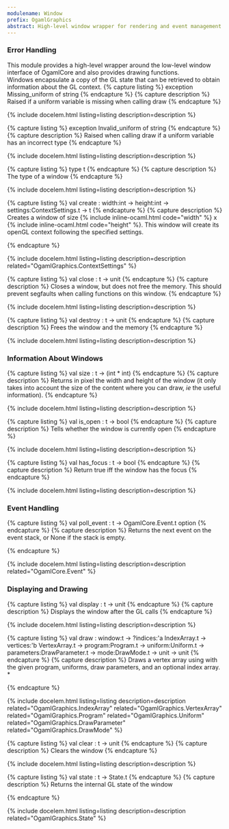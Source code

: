 ```yaml
---
modulename: Window 
prefix: OgamlGraphics
abstract: High-level window wrapper for rendering and event management 
---
```


### Error Handling 


This module provides a high-level wrapper around the low-level
 window interface of OgamlCore and also provides drawing functions.<br/>
 Windows encapsulate a copy of the GL state that can be retrieved
 to obtain information about the GL context. 
{% capture listing %}
exception Missing_uniform of string
{% endcapture %}
{% capture description %}
Raised if a uniform variable is missing when calling draw 
{% endcapture %}

{% include docelem.html listing=listing description=description  %}

{% capture listing %}
exception Invalid_uniform of string
{% endcapture %}
{% capture description %}
Raised when calling draw if a uniform variable has an incorrect type 
{% endcapture %}

{% include docelem.html listing=listing description=description  %}

{% capture listing %}
type t
{% endcapture %}
{% capture description %}
The type of a window 
{% endcapture %}

{% include docelem.html listing=listing description=description  %}

{% capture listing %}
val create : width:int -> height:int -> settings:ContextSettings.t -> t
{% endcapture %}
{% capture description %}
Creates a window of size {% include inline-ocaml.html code="width" %} x {% include inline-ocaml.html code="height" %}. 
 This window will create its openGL context following the specified settings.
 
{% endcapture %}

{% include docelem.html listing=listing description=description  related="OgamlGraphics.ContextSettings" %}

{% capture listing %}
val close : t -> unit
{% endcapture %}
{% capture description %}
Closes a window, but does not free the memory. 
 This should prevent segfaults when calling functions on this window. 
{% endcapture %}

{% include docelem.html listing=listing description=description  %}

{% capture listing %}
val destroy : t -> unit
{% endcapture %}
{% capture description %}
Frees the window and the memory 
{% endcapture %}

{% include docelem.html listing=listing description=description  %}

### Information About Windows 

{% capture listing %}
val size : t -> (int * int)
{% endcapture %}
{% capture description %}
Returns in pixel the width and height of the window 
 (it only takes into account the size of the content where you can draw, *ie* the useful information). 
{% endcapture %}

{% include docelem.html listing=listing description=description  %}

{% capture listing %}
val is_open : t -> bool
{% endcapture %}
{% capture description %}
Tells whether the window is currently open 
{% endcapture %}

{% include docelem.html listing=listing description=description  %}

{% capture listing %}
val has_focus : t -> bool
{% endcapture %}
{% capture description %}
Return true iff the window has the focus 
{% endcapture %}

{% include docelem.html listing=listing description=description  %}

### Event Handling 

{% capture listing %}
val poll_event : t -> OgamlCore.Event.t option
{% endcapture %}
{% capture description %}
Returns the next event on the event stack, or None if the stack is empty.
 
{% endcapture %}

{% include docelem.html listing=listing description=description  related="OgamlCore.Event" %}

### Displaying and Drawing 

{% capture listing %}
val display : t -> unit
{% endcapture %}
{% capture description %}
Displays the window after the GL calls 
{% endcapture %}

{% include docelem.html listing=listing description=description  %}

{% capture listing %}
val draw : window:t -> ?indices:'a IndexArray.t -> vertices:'b VertexArray.t -> program:Program.t -> uniform:Uniform.t -> parameters:DrawParameter.t -> mode:DrawMode.t -> unit -> unit
{% endcapture %}
{% capture description %}
Draws a vertex array using with the given program, uniforms, draw parameters, and an optional index array.
     * 
 
{% endcapture %}

{% include docelem.html listing=listing description=description  related="OgamlGraphics.IndexArray" related="OgamlGraphics.VertexArray" related="OgamlGraphics.Program" related="OgamlGraphics.Uniform" related="OgamlGraphics.DrawParameter" related="OgamlGraphics.DrawMode" %}

{% capture listing %}
val clear : t -> unit
{% endcapture %}
{% capture description %}
Clears the window 
{% endcapture %}

{% include docelem.html listing=listing description=description  %}

{% capture listing %}
val state : t -> State.t
{% endcapture %}
{% capture description %}
Returns the internal GL state of the window 
 
{% endcapture %}

{% include docelem.html listing=listing description=description  related="OgamlGraphics.State" %}

